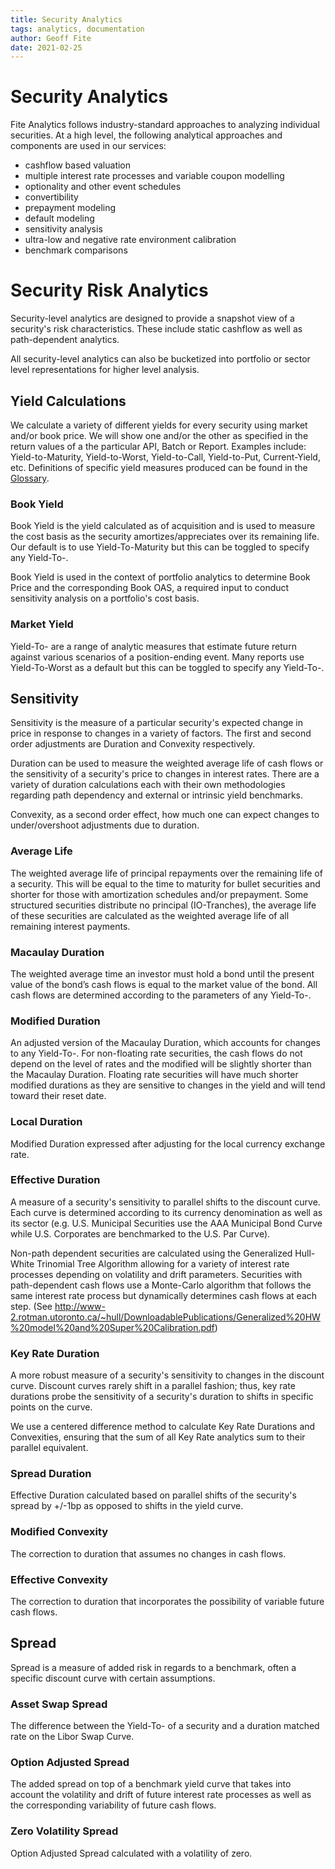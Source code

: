 ```yaml
---
title: Security Analytics
tags: analytics, documentation
author: Geoff Fite
date: 2021-02-25
---
```


# Security Analytics

Fite Analytics follows industry-standard approaches to analyzing individual securities. At a high level, the following 
analytical approaches and components are used in our services:

- cashflow based valuation
- multiple interest rate processes and variable coupon modelling
- optionality and other event schedules
- convertibility
- prepayment modeling
- default modeling
- sensitivity analysis
- ultra-low and negative rate environment calibration
- benchmark comparisons

# Security Risk Analytics

Security-level analytics are designed to provide a snapshot view of a security's risk characteristics. These include 
static cashflow as well as path-dependent analytics.

All security-level analytics can also be bucketized into portfolio or sector level representations for higher level analysis.

## Yield Calculations

We calculate a variety of different yields for every security using market and/or book price.  We will show one and/or 
the other as specified in the return values of a the particular API, Batch or Report. Examples include:
Yield-to-Maturity, Yield-to-Worst, Yield-to-Call, Yield-to-Put, Current-Yield, etc.
Definitions of specific yield measures produced can be found in the [Glossary](./glossary).

### Book Yield

Book Yield is the yield calculated as of acquisition and is used to measure the cost basis as the security 
amortizes/appreciates over its remaining life.  Our default is to use Yield-To-Maturity but this can be toggled 
to specify any Yield-To-<Method>.

Book Yield is used in the context of portfolio analytics to determine Book Price and the corresponding Book OAS,
a required input to conduct sensitivity analysis on a portfolio's cost basis.

### Market Yield

Yield-To-**<Method>** are a range of analytic measures that estimate future return against various scenarios of a 
position-ending event. Many reports use Yield-To-Worst as a default but this can be toggled to specify 
any Yield-To-<Method>.

## Sensitivity

Sensitivity is the measure of a particular security's expected change in price in response to changes in a variety of 
factors.  The first and second order adjustments are Duration and Convexity respectively.

Duration can be used to measure the weighted average life of cash flows or the sensitivity of a security's price to 
changes in interest rates.  There are a variety of duration calculations each with their own methodologies regarding
path dependency and external or intrinsic yield benchmarks.  

Convexity, as a second order effect, how much one can expect changes to under/overshoot adjustments due to duration.

### Average Life

The weighted average life of principal repayments over the remaining life of a security.  This will be equal to the 
time to maturity for bullet securities and shorter for those with amortization schedules and/or prepayment.
Some structured securities distribute no principal (IO-Tranches), the average life of these securities are calculated
as the weighted average life of all remaining interest payments.

### Macaulay Duration

The weighted average time an investor must hold a bond until the present value of the bond’s cash flows is equal to the market 
value of the bond.  All cash flows are determined according to the parameters of any Yield-To-<Method>.

### Modified Duration

An adjusted version of the Macaulay Duration, which accounts for changes to any Yield-To-<Method>.  For non-floating rate
securities, the cash flows do not depend on the level of rates and the modified will be slightly shorter than the Macaulay Duration.
Floating rate securities will have much shorter modified durations as they are sensitive to changes in the yield and will tend toward
their reset date.

### Local Duration

Modified Duration expressed after adjusting for the local currency exchange rate. 

### Effective Duration

A measure of a security's sensitivity to parallel shifts to the discount curve.  Each curve is determined according to its currency 
denomination as well as its sector (e.g. U.S. Municipal Securities use the AAA Municipal Bond Curve while U.S. Corporates are 
benchmarked to the U.S. Par Curve).  

Non-path dependent securities are calculated using the Generalized Hull-White Trinomial Tree Algorithm allowing for a variety of interest
rate processes depending on volatility and drift parameters. Securities with path-dependent cash flows use a Monte-Carlo algorithm 
that follows the same interest rate process but dynamically determines cash flows at each step.
(See http://www-2.rotman.utoronto.ca/~hull/DownloadablePublications/Generalized%20HW%20model%20and%20Super%20Calibration.pdf)

### Key Rate Duration

A more robust measure of a security's sensitivity to changes in the discount curve.  Discount curves rarely shift in a parallel fashion;
thus, key rate durations probe the sensitivity of a security's duration to shifts in specific points on the curve.  

We use a centered difference method to calculate Key Rate Durations and Convexities, ensuring that the sum of all Key Rate analytics sum
to their parallel equivalent.

### Spread Duration

Effective Duration calculated based on parallel shifts of the security's spread by +/-1bp as opposed to shifts in the yield curve.

### Modified Convexity

The correction to duration that assumes no changes in cash flows.

### Effective Convexity

The correction to duration that incorporates the possibility of variable future cash flows.

## Spread

Spread is a measure of added risk in regards to a benchmark, often a specific discount curve with certain assumptions.

### Asset Swap Spread

The difference between the Yield-To-<Method> of a security and a duration matched rate on the Libor Swap Curve.

### Option Adjusted Spread

The added spread on top of a benchmark yield curve that takes into account the volatility and drift of future interest rate processes
as well as the corresponding variability of future cash flows.

### Zero Volatility Spread

Option Adjusted Spread calculated with a volatility of zero.
